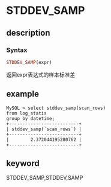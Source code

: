 # STDDEV_SAMP

## description

### Syntax

```Haskell
STDDEV_SAMP(expr)
```

返回expr表达式的样本标准差

## example

```plain text
MySQL > select stddev_samp(scan_rows)
from log_statis
group by datetime;
+--------------------------+
| stddev_samp(`scan_rows`) |
+--------------------------+
|        2.372044195280762 |
+--------------------------+
```

## keyword

STDDEV_SAMP,STDDEV,SAMP
